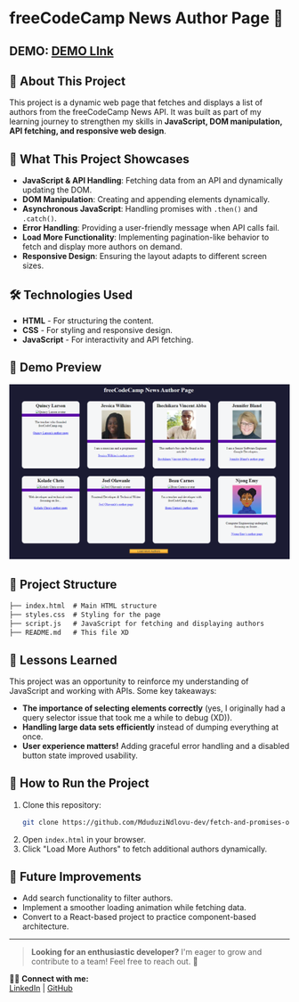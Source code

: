 # freeCodeCamp News Author Page 📰

## DEMO:  [DEMO LInk](https://mduduzindlovu-dev.github.io/fetch-and-promises-on-fCC-Authors-Page/)

## 🚀 About This Project
This project is a dynamic web page that fetches and displays a list of authors from the freeCodeCamp News API. It was built as part of my learning journey to strengthen my skills in **JavaScript, DOM manipulation, API fetching, and responsive web design**.

## 🎯 What This Project Showcases
- **JavaScript & API Handling**: Fetching data from an API and dynamically updating the DOM.
- **DOM Manipulation**: Creating and appending elements dynamically.
- **Asynchronous JavaScript**: Handling promises with `.then()` and `.catch()`.
- **Error Handling**: Providing a user-friendly message when API calls fail.
- **Load More Functionality**: Implementing pagination-like behavior to fetch and display more authors on demand.
- **Responsive Design**: Ensuring the layout adapts to different screen sizes.

## 🛠️ Technologies Used
- **HTML** - For structuring the content.
- **CSS** - For styling and responsive design.
- **JavaScript** - For interactivity and API fetching.

## 📸 Demo Preview
![Author Page Preview](image.png)

## 📂 Project Structure
```
├── index.html  # Main HTML structure
├── styles.css  # Styling for the page
├── script.js   # JavaScript for fetching and displaying authors
├── README.md   # This file XD
```

## 📖 Lessons Learned
This project was an opportunity to reinforce my understanding of JavaScript and working with APIs. Some key takeaways:
- **The importance of selecting elements correctly** (yes, I originally had a query selector issue that took me a while to debug (XD)).
- **Handling large data sets efficiently** instead of dumping everything at once.
- **User experience matters!** Adding graceful error handling and a disabled button state improved usability.

## 🚀 How to Run the Project
1. Clone this repository:
   ```sh
   git clone https://github.com/MduduziNdlovu-dev/fetch-and-promises-on-fCC-Authors-Page.git
   ```
2. Open `index.html` in your browser.
3. Click "Load More Authors" to fetch additional authors dynamically.

## 🎯 Future Improvements
- Add search functionality to filter authors.
- Implement a smoother loading animation while fetching data.
- Convert to a React-based project to practice component-based architecture.

---
> **Looking for an enthusiastic developer?** I'm eager to grow and contribute to a team! Feel free to reach out. 🚀

👨‍💻 **Connect with me:**  
[LinkedIn](https://www.linkedin.com/in/mduduzi-ndlovu) | [GitHub](https://github.com/MduduziNdlovu-dev)

